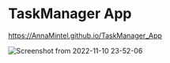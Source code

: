 # TaskManager App

https://AnnaMintel.github.io/TaskManager_App

![Screenshot from 2022-11-10 23-52-06](https://user-images.githubusercontent.com/81706814/201203716-f4a61b1d-291c-4d10-a679-4d88cc364daf.png)
